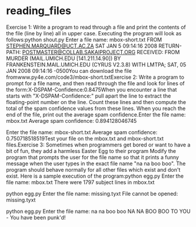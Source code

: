 # reading_files
Exercise 1: Write a program to read through a file and print the contents of the file (line by line) all in upper case. Executing the program will look as follows:python shout.py
Enter a file name: mbox-short.txt
FROM STEPHEN.MARQUARD@UCT.AC.ZA SAT JAN  5 09:14:16 2008
RETURN-PATH: <POSTMASTER@COLLAB.SAKAIPROJECT.ORG>
RECEIVED: FROM MURDER (MAIL.UMICH.EDU [141.211.14.90])
     BY FRANKENSTEIN.MAIL.UMICH.EDU (CYRUS V2.3.8) WITH LMTPA;
     SAT, 05 JAN 2008 09:14:16 -0500You can download the file fromwww.py4e.com/code3/mbox-short.txtExercise 2: Write a program to prompt for a file name, and then read through the file and look for lines of the form:X-DSPAM-Confidence:0.8475When you encounter a line that starts with "X-DSPAM-Confidence:" pull apart the line to extract the floating-point number on the line. Count these lines and then compute the total of the spam confidence values from these lines. When you reach the end of the file, print out the average spam confidence.Enter the file name: mbox.txt
Average spam confidence: 0.894128046745

Enter the file name: mbox-short.txt
Average spam confidence: 0.750718518519Test your file on the mbox.txt and mbox-short.txt files.Exercise 3: Sometimes when programmers get bored or want to have a bit of fun, they add a harmless Easter Egg to their program Modify the program that prompts the user for the file name so that it prints a funny message when the user types in the exact file name "na na boo boo". The program should behave normally for all other files which exist and don't exist. Here is a sample execution of the program:python egg.py
Enter the file name: mbox.txt
There were 1797 subject lines in mbox.txt

python egg.py
Enter the file name: missing.tyxt
File cannot be opened: missing.tyxt

python egg.py
Enter the file name: na na boo boo
NA NA BOO BOO TO YOU - You have been punk'd!

